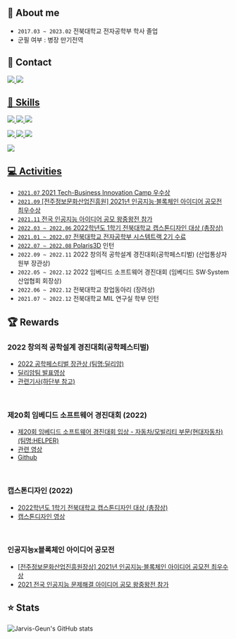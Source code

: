 ## 👏 About me
- `2017.03 ~ 2023.02` 전북대학교 전자공학부 학사 졸업
- 군필 여부 : 병장 만기전역

## 📧 Contact
<a href="https://velog.io/@jarvis_geun" target="_blank"><img src="https://img.shields.io/badge/Velog-20C997?style=round-square&logo=Velog&logoColor=white"/>
<a href="jarvis.geun@gmail.com" target="_blank"><img src="https://img.shields.io/badge/Gmail-FF0000?style=round-square&logo=Gmail&logoColor=FFFFFF"/>

## 💪 Skills
<a href="https://www.python.org/" target="_blank"><img src="https://img.shields.io/badge/Python-3670A0?style=round-square&logo=Python&logoColor=ffdd54"/>
<a href="https://pytorch.org/" target="_blank"><img src="https://img.shields.io/badge/PyTorch-%23EE4C2C.svg?style=round-square&logo=PyTorch&logoColor=white"/>
<a href="https://git-scm.com/" target="_blank"><img src="https://img.shields.io/badge/git-%23F05033.svg?style=round-flat&logo=git&logoColor=white"/>

<a href="https://nvidia.com" target="_blank"><img src="https://img.shields.io/badge/Jetson-%2376B900.svg?style=round-square&logo=nVIDIA&logoColor=white"/>
<a href="https://www.raspberrypi.com/" target="_blank"><img src="https://img.shields.io/badge/-RaspberryPi-C51A4A?style=round-flat&logo=Raspberry-Pi"/>
<a href="https://www.arduino.cc/" target="_blank"><img src="https://img.shields.io/badge/-Arduino-00979D?style=round-flat&logo=Arduino&logoColor=white"/>

<a href="https://slack.com" target="_blank"><img src="https://img.shields.io/badge/Slack-4A154B?style=round-square&logo=slack&logoColor=white"/>

## 💻 Activities
- `2021.07` 2021 Tech-Business Innovation Camp 우수상
- `2021.09` [전주정보문화산업진흥원] 2021년 인공지능·블록체인 아이디어 공모전 최우수상
- `2021.11` 전국 인공지능 아이디어 공모 왕중왕전 참가
- `2022.03 ~ 2022.06` 2022학년도 1학기 전북대학교 캡스톤디자인 대상 (총장상)
- `2021.01 ~ 2022.07` 전북대학교 전자공학부 시스템트랙 2기 수료
- `2022.07 ~ 2022.08` [Polaris3D](https://ereon.imweb.me/) 인턴
- `2022.09 ~ 2022.11` 2022 창의적 공학설계 경진대회(공학페스티벌) (산업통상자원부 장관상)
- `2022.05 ~ 2022.12` 2022 임베디드 소프트웨어 경진대회 (임베디드 SW·System 산업협회 회장상)
- `2022.06 ~ 2022.12` 전북대학교 창업동아리 (장려상)
- `2021.07 ~ 2022.12` 전북대학교 MIL 연구실 학부 인턴
  
## 🏆 Rewards
  
### 2022 창의적 공학설계 경진대회(공학페스티벌)
- [2022 공학페스티벌 장관상 (팀명:딜리암)](https://youtu.be/HX6cJ80gbS0?t=3981)
- [딜리암팀 발표영상](https://youtu.be/bms0SGXimY4)
- [관련기사(하단부 참고)](https://www.donga.com/news/article/all/20221120/116589177/1)
  
<br>
  
### 제20회 임베디드 소프트웨어 경진대회 (2022)
- [제20회 임베디드 소프트웨어 경진대회 입상 - 자동차/모빌리티 부문(현대자동차) (팀명:HELPER)](https://www.eswcontest.or.kr/community/notice.php?ptype=view&idx=4381&category=)
- [관련 영상](https://youtu.be/nHCmidi_75A)
- [Github](https://github.com/Jarvis-Geun/2022ESWContest_mobility_6067)
  
<br>
  
### 캡스톤디자인 (2022)
- [2022학년도 1학기 전북대학교 캡스톤디자인 대상 (총장상)](https://linc.jbnu.ac.kr/history/index.php?cp_code=22051011083317&club_code=22053114160294)
- [캡스톤디자인 영상](https://www.youtube.com/watch?v=UsSah7qaUHU&ab_channel=Jarvis-Geun)
  
<br>
  
### 인공지능x블록체인 아이디어 공모전
- [[전주정보문화산업진흥원장상] 2021년 인공지능·블록체인 아이디어 공모전 최우수상](http://www.jica.or.kr/2016/inner.php?sMenu=A9000&pno=2&mode=view&no=71)
- [2021 전국 인공지능 문제해결 아이디어 공모 왕중왕전 참가](https://youtu.be/Th-MLKYG0fc?t=102)
  
## ⭐️ Stats
![Jarvis-Geun's GitHub stats](https://github-readme-stats.vercel.app/api?username=jarvis-geun&show_icons=true&theme=radical)
